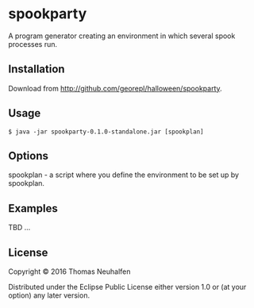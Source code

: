 # spookparty

A program generator creating an environment in which several spook processes run.

## Installation

Download from http://github.com/georepl/halloween/spookparty.

## Usage

    $ java -jar spookparty-0.1.0-standalone.jar [spookplan]

## Options

spookplan - a script where you define the environment to be set up by spookplan.

## Examples

TBD ...

## License

Copyright © 2016 Thomas Neuhalfen

Distributed under the Eclipse Public License either version 1.0 or (at
your option) any later version.
